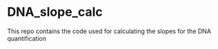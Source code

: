 # DNA_slope_calc
This repo contains the code used for calculating the slopes for the DNA quantification
